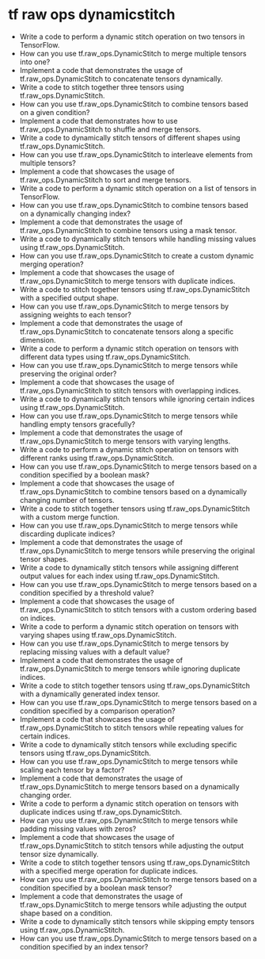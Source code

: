 # tf raw ops dynamicstitch

- Write a code to perform a dynamic stitch operation on two tensors in TensorFlow.
- How can you use tf.raw_ops.DynamicStitch to merge multiple tensors into one?
- Implement a code that demonstrates the usage of tf.raw_ops.DynamicStitch to concatenate tensors dynamically.
- Write a code to stitch together three tensors using tf.raw_ops.DynamicStitch.
- How can you use tf.raw_ops.DynamicStitch to combine tensors based on a given condition?
- Implement a code that demonstrates how to use tf.raw_ops.DynamicStitch to shuffle and merge tensors.
- Write a code to dynamically stitch tensors of different shapes using tf.raw_ops.DynamicStitch.
- How can you use tf.raw_ops.DynamicStitch to interleave elements from multiple tensors?
- Implement a code that showcases the usage of tf.raw_ops.DynamicStitch to sort and merge tensors.
- Write a code to perform a dynamic stitch operation on a list of tensors in TensorFlow.
- How can you use tf.raw_ops.DynamicStitch to combine tensors based on a dynamically changing index?
- Implement a code that demonstrates the usage of tf.raw_ops.DynamicStitch to combine tensors using a mask tensor.
- Write a code to dynamically stitch tensors while handling missing values using tf.raw_ops.DynamicStitch.
- How can you use tf.raw_ops.DynamicStitch to create a custom dynamic merging operation?
- Implement a code that showcases the usage of tf.raw_ops.DynamicStitch to merge tensors with duplicate indices.
- Write a code to stitch together tensors using tf.raw_ops.DynamicStitch with a specified output shape.
- How can you use tf.raw_ops.DynamicStitch to merge tensors by assigning weights to each tensor?
- Implement a code that demonstrates the usage of tf.raw_ops.DynamicStitch to concatenate tensors along a specific dimension.
- Write a code to perform a dynamic stitch operation on tensors with different data types using tf.raw_ops.DynamicStitch.
- How can you use tf.raw_ops.DynamicStitch to merge tensors while preserving the original order?
- Implement a code that showcases the usage of tf.raw_ops.DynamicStitch to stitch tensors with overlapping indices.
- Write a code to dynamically stitch tensors while ignoring certain indices using tf.raw_ops.DynamicStitch.
- How can you use tf.raw_ops.DynamicStitch to merge tensors while handling empty tensors gracefully?
- Implement a code that demonstrates the usage of tf.raw_ops.DynamicStitch to merge tensors with varying lengths.
- Write a code to perform a dynamic stitch operation on tensors with different ranks using tf.raw_ops.DynamicStitch.
- How can you use tf.raw_ops.DynamicStitch to merge tensors based on a condition specified by a boolean mask?
- Implement a code that showcases the usage of tf.raw_ops.DynamicStitch to combine tensors based on a dynamically changing number of tensors.
- Write a code to stitch together tensors using tf.raw_ops.DynamicStitch with a custom merge function.
- How can you use tf.raw_ops.DynamicStitch to merge tensors while discarding duplicate indices?
- Implement a code that demonstrates the usage of tf.raw_ops.DynamicStitch to merge tensors while preserving the original tensor shapes.
- Write a code to dynamically stitch tensors while assigning different output values for each index using tf.raw_ops.DynamicStitch.
- How can you use tf.raw_ops.DynamicStitch to merge tensors based on a condition specified by a threshold value?
- Implement a code that showcases the usage of tf.raw_ops.DynamicStitch to stitch tensors with a custom ordering based on indices.
- Write a code to perform a dynamic stitch operation on tensors with varying shapes using tf.raw_ops.DynamicStitch.
- How can you use tf.raw_ops.DynamicStitch to merge tensors by replacing missing values with a default value?
- Implement a code that demonstrates the usage of tf.raw_ops.DynamicStitch to merge tensors while ignoring duplicate indices.
- Write a code to stitch together tensors using tf.raw_ops.DynamicStitch with a dynamically generated index tensor.
- How can you use tf.raw_ops.DynamicStitch to merge tensors based on a condition specified by a comparison operation?
- Implement a code that showcases the usage of tf.raw_ops.DynamicStitch to stitch tensors while repeating values for certain indices.
- Write a code to dynamically stitch tensors while excluding specific tensors using tf.raw_ops.DynamicStitch.
- How can you use tf.raw_ops.DynamicStitch to merge tensors while scaling each tensor by a factor?
- Implement a code that demonstrates the usage of tf.raw_ops.DynamicStitch to merge tensors based on a dynamically changing order.
- Write a code to perform a dynamic stitch operation on tensors with duplicate indices using tf.raw_ops.DynamicStitch.
- How can you use tf.raw_ops.DynamicStitch to merge tensors while padding missing values with zeros?
- Implement a code that showcases the usage of tf.raw_ops.DynamicStitch to stitch tensors while adjusting the output tensor size dynamically.
- Write a code to stitch together tensors using tf.raw_ops.DynamicStitch with a specified merge operation for duplicate indices.
- How can you use tf.raw_ops.DynamicStitch to merge tensors based on a condition specified by a boolean mask tensor?
- Implement a code that demonstrates the usage of tf.raw_ops.DynamicStitch to merge tensors while adjusting the output shape based on a condition.
- Write a code to dynamically stitch tensors while skipping empty tensors using tf.raw_ops.DynamicStitch.
- How can you use tf.raw_ops.DynamicStitch to merge tensors based on a condition specified by an index tensor?